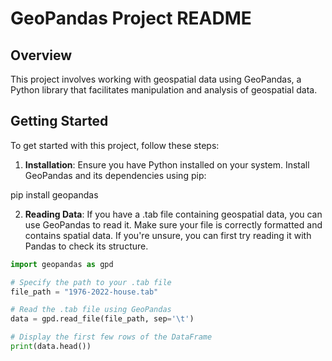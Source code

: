 # GeoPandas Project README

## Overview
This project involves working with geospatial data using GeoPandas, a Python library that facilitates manipulation and analysis of geospatial data.

## Getting Started
To get started with this project, follow these steps:

1. **Installation**: Ensure you have Python installed on your system. Install GeoPandas and its dependencies using pip:

pip install geopandas


2. **Reading Data**: If you have a .tab file containing geospatial data, you can use GeoPandas to read it. Make sure your file is correctly formatted and contains spatial data. If you're unsure, you can first try reading it with Pandas to check its structure.

```python
import geopandas as gpd

# Specify the path to your .tab file
file_path = "1976-2022-house.tab"

# Read the .tab file using GeoPandas
data = gpd.read_file(file_path, sep='\t')

# Display the first few rows of the DataFrame
print(data.head())
